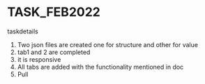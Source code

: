 # TASK_FEB2022
taskdetails

1. Two json files are created one for structure and other for value 
2. tab1 and 2 are completed
3. it is responsive 
4. All tabs are added with the functionality mentioned in doc
5. Pull
